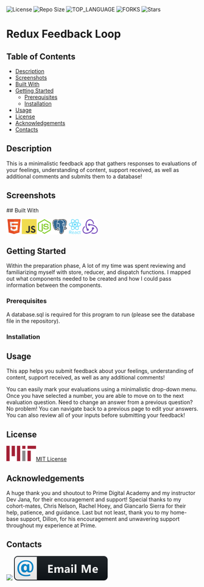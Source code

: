 ![License](https://img.shields.io/github/license/ParansKay/redux-feedback-loop.svg?style=for-the-badge) ![Repo Size](https://img.shields.io/github/languages/code-size/ParansKay/redux-feedback-loop.svg?style=for-the-badge) ![TOP_LANGUAGE](https://img.shields.io/github/languages/top/ParansKay/redux-feedback-loop.svg?style=for-the-badge) ![FORKS](https://img.shields.io/github/forks/ParansKay/redux-feedback-loop.svg?style=for-the-badge&social) ![Stars](https://img.shields.io/github/stars/ParansKay/redux-feedback-loop.svg?style=for-the-badge)
    
# Redux Feedback Loop

## Table of Contents

- [Description](#description)
- [Screenshots](#screenshots)
- [Built With](#built-with)
- [Getting Started](#getting-started)
  - [Prerequisites](#prerequisites)
  - [Installation](#installation)
- [Usage](#usage)
- [License](#license)
- [Acknowledgements](#acknowledgements)
- [Contacts](#contacts)

## Description

This is a minimalistic feedback app that gathers responses to evaluations of your feelings, understanding of content, support received, as well as additional comments and submits them to a database! 

## Screenshots

<img src="" />## Built With

<a href="https://developer.mozilla.org/en-US/docs/Web/HTML"><img src="https://raw.githubusercontent.com/devicons/devicon/master/icons/html5/html5-original.svg" height="40px" width="40px" /></a><a href="https://developer.mozilla.org/en-US/docs/Web/JavaScript"><img src="https://raw.githubusercontent.com/devicons/devicon/master/icons/javascript/javascript-original.svg" height="40px" width="40px" /></a><a href="https://nodejs.org/en/"><img src="https://raw.githubusercontent.com/devicons/devicon/master/icons/nodejs/nodejs-original.svg" height="40px" width="40px" /></a><a href="https://www.postgresql.org/"><img src="https://raw.githubusercontent.com/devicons/devicon/master/icons/postgresql/postgresql-original.svg" height="40px" width="40px" /></a><a href="https://reactjs.org/"><img src="https://raw.githubusercontent.com/devicons/devicon/master/icons/react/react-original-wordmark.svg" height="40px" width="40px" /></a><a href="https://redux.js.org/"><img src="https://raw.githubusercontent.com/devicons/devicon/master/icons/redux/redux-original.svg" height="40px" width="40px" /></a>

## Getting Started

Within the preparation phase, A lot of my time was spent reviewing and familiarizing myself with store, reducer, and dispatch functions. I mapped out what components needed to be created and how I could pass information between the components. 

### Prerequisites

A database.sql is required for this program to run (please see the database file in the repository). 

### Installation



## Usage

This app helps you submit feedback about your feelings, understanding of content, support received, as well as any additional comments! 

You can easily mark your evaluations using a minimalistic drop-down menu. Once you have selected a number, you are able to move on to the next evaluation question. Need to change an answer from a previous question? No problem! You can navigate back to a previous page to edit your answers. You can also review all of your inputs before submitting your feedback! 


## License

<a href="https://choosealicense.com/licenses/mit/"><img src="https://raw.githubusercontent.com/johnturner4004/readme-generator/master/src/components/assets/images/mit.svg" height=40 />MIT License</a>

## Acknowledgements

A huge thank you and shoutout to Prime Digital Academy and my instructor Dev Jana, for their encouragement and support! Special thanks to my cohort-mates, Chris Nelson, Rachel Hoey, and Giancarlo Sierra for their help, patience, and guidance. Last but not least, thank you to my home-base support, Dillon, for his encouragement and unwavering support throughout my experience at Prime.  

## Contacts

<a href="https://www.linkedin.com/in/paran-kashani"><img src="https://img.shields.io/badge/LinkedIn-0077B5?style=for-the-badge&logo=linkedin&logoColor=white" /></a>  <a href="mailto:parankashani@gmail.com"><img src=https://raw.githubusercontent.com/johnturner4004/readme-generator/master/src/components/assets/images/email_me_button_icon_151852.svg /></a>